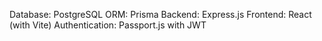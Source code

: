Database: PostgreSQL
ORM: Prisma
Backend: Express.js
Frontend: React (with Vite)
Authentication: Passport.js with JWT